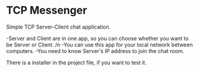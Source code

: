 # TCP Messenger
 Simple TCP Server-Client chat application. 
 
 -Server and Client are in one app, so you can choose whether you want to be Server or Client. /n
 -You can use this app for your local network between computers.
 -You need to know Server's IP address to join the chat room.
 
 There is a installer in the project file, if you want to test it.
